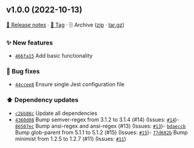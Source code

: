 ## v1.0.0 (2022-10-13)

[📝 Release notes](https://github.com/AnandChowdhary/color-labels-action/releases/tag/v1.0.0) · [🔖 Tag](https://github.com/AnandChowdhary/color-labels-action/tree/v1.0.0) · 🗄️ Archive ([zip](https://github.com/AnandChowdhary/color-labels-action/archive/v1.0.0.zip) · [tar.gz](https://github.com/AnandChowdhary/color-labels-action/archive/v1.0.0.tar.gz))

### ✨ New features

- [`466fa15`](https://github.com/AnandChowdhary/color-labels-action/commit/466fa15)  Add basic functionality

### 🐛 Bug fixes

- [`44ccee8`](https://github.com/AnandChowdhary/color-labels-action/commit/44ccee8)  Ensure single Jest configuration file

### ⬆️ Dependency updates

- [`c2bb88c`](https://github.com/AnandChowdhary/color-labels-action/commit/c2bb88c)  Update all dependencies
- [`4360d08`](https://github.com/AnandChowdhary/color-labels-action/commit/4360d08)  Bump semver-regex from 3.1.2 to 3.1.4 (#14)
(Issues: [`#14`](https://github.com/AnandChowdhary/color-labels-action/issues/14))- [`86507ec`](https://github.com/AnandChowdhary/color-labels-action/commit/86507ec)  Bump ansi-regex and ansi-regex (#13)
(Issues: [`#13`](https://github.com/AnandChowdhary/color-labels-action/issues/13))- [`bdaeccb`](https://github.com/AnandChowdhary/color-labels-action/commit/bdaeccb)  Bump glob-parent from 5.1.1 to 5.1.2 (#15)
(Issues: [`#15`](https://github.com/AnandChowdhary/color-labels-action/issues/15))- [`77d682b`](https://github.com/AnandChowdhary/color-labels-action/commit/77d682b)  Bump minimist from 1.2.5 to 1.2.7 (#11)
(Issues: [`#11`](https://github.com/AnandChowdhary/color-labels-action/issues/11))
